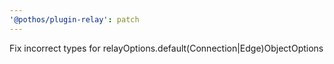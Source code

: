 ```yaml
---
'@pothos/plugin-relay': patch
---
```


Fix incorrect types for relayOptions.default(Connection|Edge)ObjectOptions
